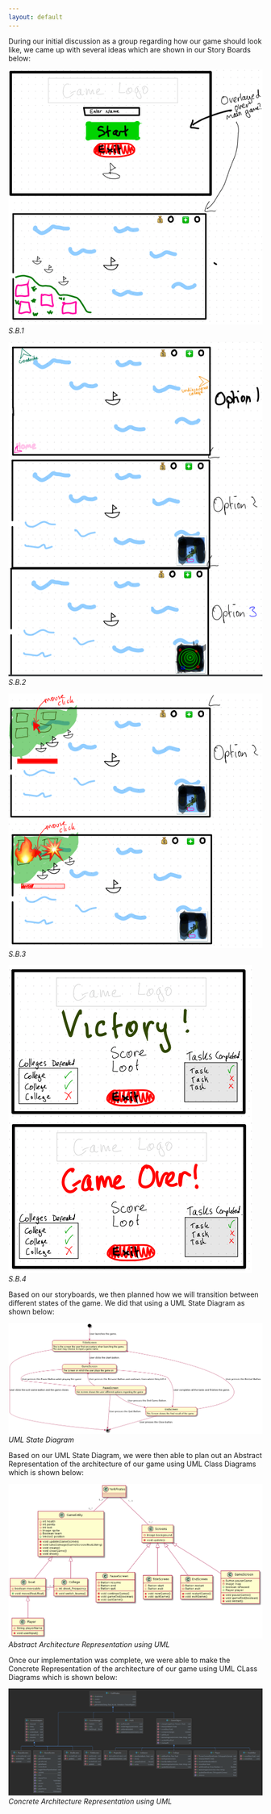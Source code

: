 ```yaml
---
layout: default
---
```

During our initial discussion as a group regarding how our game should look like, we came up with several ideas which are shown in our Story Boards below:

![SB1](/media/Storyboard1.PNG)
*S.B.1*

![SB2](/media/Storyboard2.PNG)
*S.B.2*

![SB3](/media/Storyboard3.PNG)
*S.B.3*

![SB4](/media/Storyboard4.PNG)
*S.B.4*


Based on our storyboards, we then planned how we will transition between different states of the game. We did that using a UML State Diagram as shown below:

![State_Diagram](/media/State_Diagram_4.png)
*UML State Diagram*

Based on our UML State Diagram, we were then able to plan out an Abstract Representation of the architecture of our game using UML Class Diagrams which is shown below: 

![Abstract.R](/media/Abstract%20Architecture.png)
*Abstract Architecture Representation using UML*

Once our implementation was complete, we were able to make the Concrete Representation of the architecture of our game using UML CLass Diagrams which is shown below:

![Concrete.R](/media/yorkpiratesUML.png)
*Concrete Architecture Representation using UML*
